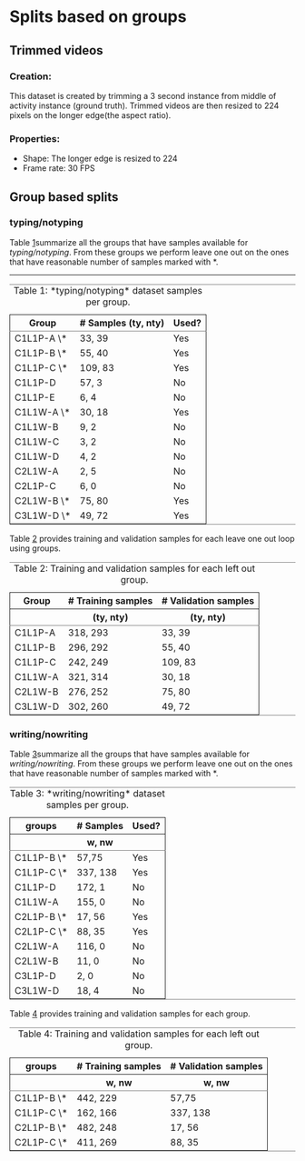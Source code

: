 # Splits based on groups

## Trimmed videos


<a id="org1643656"></a>

### Creation:

This dataset is created by trimming a 3 second instance from middle of
activity instance (ground truth). Trimmed videos are then resized to 224
pixels on the longer edge(the aspect ratio).


<a id="org013803c"></a>

### Properties:

-   Shape: The longer edge is resized to 224
-   Frame rate: 30 FPS


<a id="orgb153d70"></a>

## Group based splits


<a id="org0c5bfee"></a>

### typing/notyping

Table [1](#org65d5beb)summarize all the groups that have samples 
available for *typing/notyping*. From these groups we perform leave one out 
on the ones that have reasonable number of samples marked with \*.

---

<table id="org65d5beb" border="2" cellspacing="0" cellpadding="6" rules="groups" frame="hsides">
<caption class="t-above"><span class="table-number">Table 1:</span> *typing/notyping* dataset samples per group.</caption>

<colgroup>
<col  class="org-left" />

<col  class="org-left" />

<col  class="org-left" />
</colgroup>
<thead>
<tr>
<th scope="col" class="org-left">Group</th>
<th scope="col" class="org-left"># Samples (ty, nty)</th>
<th scope="col" class="org-left">Used?</th>
</tr>
</thead>

<tbody>
<tr>
<td class="org-left">C1L1P-A \*</td>
<td class="org-left">33, 39</td>
<td class="org-left">Yes</td>
</tr>


<tr>
<td class="org-left">C1L1P-B \*</td>
<td class="org-left">55, 40</td>
<td class="org-left">Yes</td>
</tr>


<tr>
<td class="org-left">C1L1P-C \*</td>
<td class="org-left">109, 83</td>
<td class="org-left">Yes</td>
</tr>


<tr>
<td class="org-left">C1L1P-D</td>
<td class="org-left">57, 3</td>
<td class="org-left">No</td>
</tr>


<tr>
<td class="org-left">C1L1P-E</td>
<td class="org-left">6, 4</td>
<td class="org-left">No</td>
</tr>


<tr>
<td class="org-left">C1L1W-A \*</td>
<td class="org-left">30, 18</td>
<td class="org-left">Yes</td>
</tr>


<tr>
<td class="org-left">C1L1W-B</td>
<td class="org-left">9, 2</td>
<td class="org-left">No</td>
</tr>


<tr>
<td class="org-left">C1L1W-C</td>
<td class="org-left">3, 2</td>
<td class="org-left">No</td>
</tr>


<tr>
<td class="org-left">C1L1W-D</td>
<td class="org-left">4, 2</td>
<td class="org-left">No</td>
</tr>


<tr>
<td class="org-left">C2L1W-A</td>
<td class="org-left">2, 5</td>
<td class="org-left">No</td>
</tr>


<tr>
<td class="org-left">C2L1P-C</td>
<td class="org-left">6, 0</td>
<td class="org-left">No</td>
</tr>


<tr>
<td class="org-left">C2L1W-B \*</td>
<td class="org-left">75, 80</td>
<td class="org-left">Yes</td>
</tr>


<tr>
<td class="org-left">C3L1W-D \*</td>
<td class="org-left">49, 72</td>
<td class="org-left">Yes</td>
</tr>
</tbody>
</table>

Table [2](#orgf4d74e5) provides training and validation
samples for each leave one out loop using groups.

<table id="orgf4d74e5" border="2" cellspacing="0" cellpadding="6" rules="groups" frame="hsides">
<caption class="t-above"><span class="table-number">Table 2:</span> Training and validation samples for each left out group.</caption>

<colgroup>
<col  class="org-left" />

<col  class="org-left" />

<col  class="org-left" />
</colgroup>
<thead>
<tr>
<th scope="col" class="org-left">Group</th>
<th scope="col" class="org-left"># Training samples</th>
<th scope="col" class="org-left"># Validation samples</th>
</tr>


<tr>
<th scope="col" class="org-left">&#xa0;</th>
<th scope="col" class="org-left">(ty, nty)</th>
<th scope="col" class="org-left">(ty, nty)</th>
</tr>
</thead>

<tbody>
<tr>
<td class="org-left">C1L1P-A</td>
<td class="org-left">318, 293</td>
<td class="org-left">33, 39</td>
</tr>


<tr>
<td class="org-left">C1L1P-B</td>
<td class="org-left">296, 292</td>
<td class="org-left">55, 40</td>
</tr>


<tr>
<td class="org-left">C1L1P-C</td>
<td class="org-left">242, 249</td>
<td class="org-left">109, 83</td>
</tr>


<tr>
<td class="org-left">C1L1W-A</td>
<td class="org-left">321, 314</td>
<td class="org-left">30, 18</td>
</tr>


<tr>
<td class="org-left">C2L1W-B</td>
<td class="org-left">276, 252</td>
<td class="org-left">75, 80</td>
</tr>


<tr>
<td class="org-left">C3L1W-D</td>
<td class="org-left">302, 260</td>
<td class="org-left">49, 72</td>
</tr>
</tbody>
</table>


<a id="org9b49f7a"></a>

### writing/nowriting

Table [3](#org1373a9d)summarize all the groups that have samples 
available for *writing/nowriting*. From these groups we perform leave one out 
on the ones that have reasonable number of samples marked with \*.

<table id="org1373a9d" border="2" cellspacing="0" cellpadding="6" rules="groups" frame="hsides">
<caption class="t-above"><span class="table-number">Table 3:</span> *writing/nowriting* dataset samples per group.</caption>

<colgroup>
<col  class="org-left" />

<col  class="org-left" />

<col  class="org-left" />
</colgroup>
<thead>
<tr>
<th scope="col" class="org-left">groups</th>
<th scope="col" class="org-left"># Samples</th>
<th scope="col" class="org-left">Used?</th>
</tr>


<tr>
<th scope="col" class="org-left">&#xa0;</th>
<th scope="col" class="org-left">w, nw</th>
<th scope="col" class="org-left">&#xa0;</th>
</tr>
</thead>

<tbody>
<tr>
<td class="org-left">C1L1P-B \*</td>
<td class="org-left">57,75</td>
<td class="org-left">Yes</td>
</tr>


<tr>
<td class="org-left">C1L1P-C \*</td>
<td class="org-left">337, 138</td>
<td class="org-left">Yes</td>
</tr>


<tr>
<td class="org-left">C1L1P-D</td>
<td class="org-left">172, 1</td>
<td class="org-left">No</td>
</tr>


<tr>
<td class="org-left">C1L1W-A</td>
<td class="org-left">155, 0</td>
<td class="org-left">No</td>
</tr>


<tr>
<td class="org-left">C2L1P-B \*</td>
<td class="org-left">17, 56</td>
<td class="org-left">Yes</td>
</tr>


<tr>
<td class="org-left">C2L1P-C \*</td>
<td class="org-left">88, 35</td>
<td class="org-left">Yes</td>
</tr>


<tr>
<td class="org-left">C2L1W-A</td>
<td class="org-left">116, 0</td>
<td class="org-left">No</td>
</tr>


<tr>
<td class="org-left">C2L1W-B</td>
<td class="org-left">11, 0</td>
<td class="org-left">No</td>
</tr>


<tr>
<td class="org-left">C3L1P-D</td>
<td class="org-left">2, 0</td>
<td class="org-left">No</td>
</tr>


<tr>
<td class="org-left">C3L1W-D</td>
<td class="org-left">18, 4</td>
<td class="org-left">No</td>
</tr>
</tbody>
</table>

Table [4](#org07c8557) provides training and validation
samples for each group.

<table id="org07c8557" border="2" cellspacing="0" cellpadding="6" rules="groups" frame="hsides">
<caption class="t-above"><span class="table-number">Table 4:</span> Training and validation samples for each left out group.</caption>

<colgroup>
<col  class="org-left" />

<col  class="org-left" />

<col  class="org-left" />
</colgroup>
<thead>
<tr>
<th scope="col" class="org-left">groups</th>
<th scope="col" class="org-left"># Training samples</th>
<th scope="col" class="org-left"># Validation samples</th>
</tr>


<tr>
<th scope="col" class="org-left">&#xa0;</th>
<th scope="col" class="org-left">w, nw</th>
<th scope="col" class="org-left">w, nw</th>
</tr>
</thead>

<tbody>
<tr>
<td class="org-left">C1L1P-B \*</td>
<td class="org-left">442, 229</td>
<td class="org-left">57,75</td>
</tr>


<tr>
<td class="org-left">C1L1P-C \*</td>
<td class="org-left">162, 166</td>
<td class="org-left">337, 138</td>
</tr>


<tr>
<td class="org-left">C2L1P-B \*</td>
<td class="org-left">482, 248</td>
<td class="org-left">17, 56</td>
</tr>


<tr>
<td class="org-left">C2L1P-C \*</td>
<td class="org-left">411, 269</td>
<td class="org-left">88, 35</td>
</tr>
</tbody>
</table>

